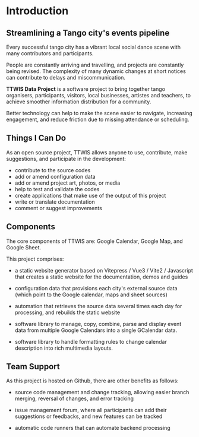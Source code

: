 ---
---

# Introduction


## Streamlining a Tango city's events pipeline

Every successful tango city has a vibrant local
social dance scene
with many contributors and participants.

People are constantly arriving and travelling,
and projects are constantly being revised.
The complexity of many dynamic changes at short notices
can contribute
to delays and miscommunication.

__TTWIS Data Project__  is a software project
to bring together tango
organisers, participants, visitors,
local businesses, artistes and teachers,
to achieve smoother information distribution
for a community.

Better technology can help to make the scene easier
to navigate, increasing engagement, and
reduce friction due to missing attendance
or scheduling.


## Things I Can Do

As an open source project, TTWIS allows anyone to
use, contribute, make suggestions, and participate
in the development:

+ contribute to the source codes
+ add or amend configuration data
+ add or amend project art, photos, or media
+ help to test and validate the codes
+ create applications that make use of the output of this project
+ write or translate documentation
+ comment or suggest improvements


## Components

The core components of TTWIS are: Google Calendar,
Google Map, and Google Sheet.

This project comprises:

- a static website generator based on Vitepress / Vue3 / Vite2 / Javascript that creates a static website for the documentation, demos and guides

- configuration data that provisions each city's external source data (which point to the Google calendar, maps and sheet sources)

- automation that retrieves the source data
several times each day for processing, and rebuilds the
static website

- software library to manage, copy, combine, parse and display
event data from multiple Google Calendars into a
single GCalendar data.

- software library to handle formatting rules to change
calendar description into rich multimedia layouts.

## Team Support

As this project is hosted on Github, there are other benefits as follows:

- source code management and change tracking, allowing easier branch merging, reversal of changes, and error tracking

- issue management forum, where all participants can add their suggestions or feedbacks, and new features can
be tracked

- automatic code runners that can automate backend processing





